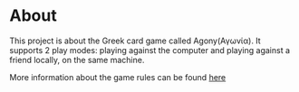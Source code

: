 # About
This project is about the Greek card game called Agony(Αγωνία). It supports 2 play modes: playing against the computer and playing against a friend locally, on the same machine.

More information about the game rules can be found [here](https://el.wikipedia.org/wiki/%CE%91%CE%B3%CF%89%CE%BD%CE%AF%CE%B1_(%CF%80%CE%B1%CE%B9%CF%87%CE%BD%CE%AF%CE%B4%CE%B9))